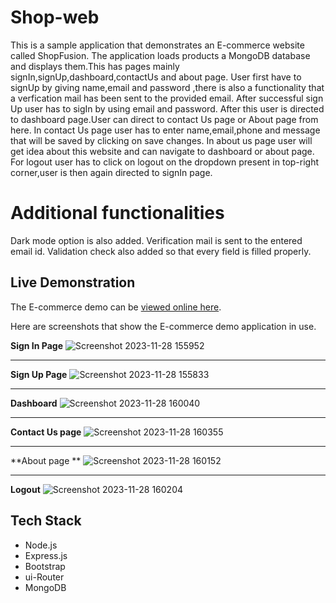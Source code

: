 # Shop-web


This is a sample application that demonstrates an E-commerce website called ShopFusion. The application loads 
products a MongoDB database and displays them.This has pages mainly signIn,signUp,dashboard,contactUs and about page.
User first have to signUp by giving name,email and password ,there is also a functionality that a verfication mail has been sent to the provided email.
After successful sign Up user has to sigIn by using email and password.
After this user is directed to dashboard page.User can direct to contact Us page or About page from here.
In contact Us page user has to enter name,email,phone and message that will be saved by clicking on save changes.
In about us page user will get idea about this website and can navigate to dashboard or about page.
For logout user has to click on logout on the dropdown present in top-right corner,user is then again directed to signIn page.

# Additional functionalities
Dark mode option is also added.
Verification mail is sent to the entered email id.
Validation check also added so that every field is filled properly.




## Live Demonstration

The E-commerce demo can be [viewed online here](http://shoplava.techfestsliet.org/signin).

Here are screenshots that show the E-commerce demo application in use.

**Sign In Page**
![Screenshot 2023-11-28 155952](https://github.com/lavanyamishra/Shop-web/assets/100487476/5041f77c-840e-4839-bde2-b94f9495ef7c)

---

**Sign Up Page**
![Screenshot 2023-11-28 155833](https://github.com/lavanyamishra/Shop-web/assets/100487476/b6b46913-713c-468c-9c60-75958319f6b1)


---

**Dashboard**
![Screenshot 2023-11-28 160040](https://github.com/lavanyamishra/Shop-web/assets/100487476/90eee1c5-3965-4cb7-bcd5-39e5a20ac7a5)


---

**Contact Us page**
![Screenshot 2023-11-28 160355](https://github.com/lavanyamishra/Shop-web/assets/100487476/6827a548-ef4a-4ac3-83ff-c9518a1ea096)


---

**About page **
![Screenshot 2023-11-28 160152](https://github.com/lavanyamishra/Shop-web/assets/100487476/8a97e278-f764-47dc-af56-c99ba1896a84)



---

**Logout**
![Screenshot 2023-11-28 160204](https://github.com/lavanyamishra/Shop-web/assets/100487476/895dadc8-dc93-45ed-abe1-36dd628f7a22)







## Tech Stack
* Node.js
* Express.js
* Bootstrap
* ui-Router
* MongoDB
